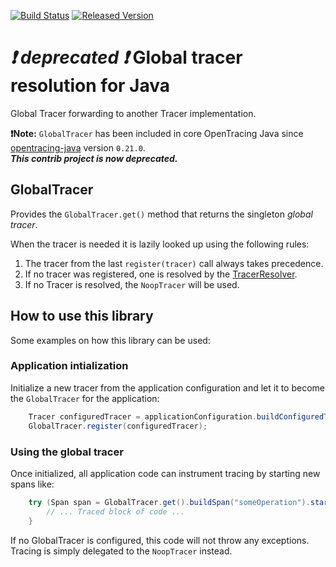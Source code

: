 [![Build Status][ci-img]][ci] [![Released Version][maven-img]][maven]

# _:exclamation: deprecated :exclamation:_ Global tracer resolution for Java

Global Tracer forwarding to another Tracer implementation.

**:exclamation:Note:** `GlobalTracer` has been included in core 
OpenTracing Java since [opentracing-java] version `0.21.0`.  
**_This contrib project is now deprecated._**

## GlobalTracer
Provides the `GlobalTracer.get()` method that returns the singleton _global tracer_.  

When the tracer is needed it is lazily looked up using the following rules:
 1. The tracer from the last `register(tracer)` call always takes precedence.</li>
 2. If no tracer was registered, one is resolved by the [TracerResolver].  
 3. If no Tracer is resolved, the `NoopTracer` will be used.

## How to use this library
Some examples on how this library can be used:

### Application intialization
Initialize a new tracer from the application configuration
and let it to become the `GlobalTracer` for the application:
```java
    Tracer configuredTracer = applicationConfiguration.buildConfiguredTracer();
    GlobalTracer.register(configuredTracer);
```

### Using the global tracer
Once initialized, all application code can instrument tracing by starting new spans like:
```java
    try (Span span = GlobalTracer.get().buildSpan("someOperation").start()) {
        // ... Traced block of code ...
    }
```

If no GlobalTracer is configured, this code will not throw any exceptions.
Tracing is simply delegated to the `NoopTracer` instead.

  [ci-img]: https://img.shields.io/travis/opentracing-contrib/java-globaltracer/master.svg
  [ci]: https://travis-ci.org/opentracing-contrib/java-globaltracer
  [maven-img]: https://img.shields.io/maven-central/v/io.opentracing.contrib/opentracing-globaltracer.svg
  [maven]: http://search.maven.org/#search%7Cga%7C1%7Copentracing-globaltracer
  [opentracing-java]: https://github.com/opentracing/opentracing-java
  [tracerresolver]: https://github.com/opentracing-contrib/java-tracerresolver
